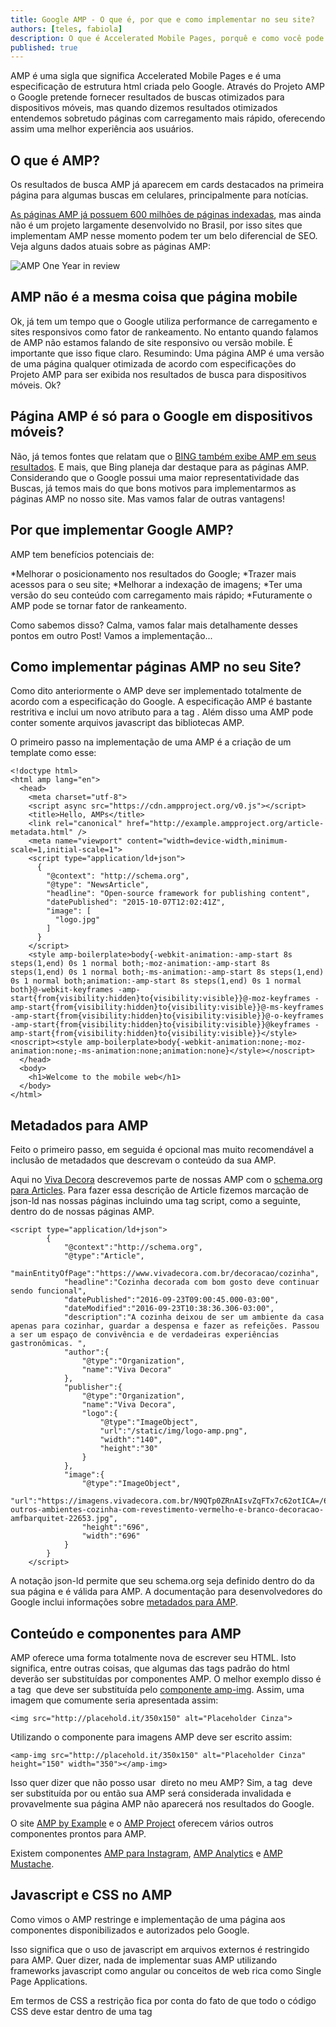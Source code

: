 ```yaml
---
title: Google AMP - O que é, por que e como implementar no seu site?
authors: [teles, fabiola]
description: O que é Accelerated Mobile Pages, porquê e como você pode implementá-lo no seu site ou portal.
published: true
---
```


AMP é uma sigla que significa Accelerated Mobile Pages e é uma especificação de estrutura html criada pelo Google. Através do Projeto AMP o Google pretende fornecer resultados de buscas otimizados para dispositivos móveis, mas quando dizemos resultados otimizados entendemos sobretudo páginas com carregamento mais rápido, oferecendo assim uma melhor experiência aos usuários.

<!--more-->

## O que é AMP?

Os resultados de busca AMP já aparecem em cards destacados na primeira página para algumas buscas em celulares, principalmente para notícias.

[As páginas AMP já possuem 600 milhões de páginas indexadas](https://amphtml.wordpress.com/2016/10/07/amp-a-year-in-review/amp/), mas ainda não é um projeto largamente desenvolvido no Brasil, por isso sites que implementam AMP nesse momento podem ter um belo diferencial de SEO. Veja alguns dados atuais sobre as páginas AMP:

![AMP One Year in review](https://amphtml.files.wordpress.com/2016/10/1-wholeinfographic.png?w=768)


## AMP não é a mesma coisa que página mobile

Ok, já tem um tempo que o Google utiliza performance de carregamento e sites responsivos como fator de rankeamento. No entanto quando falamos de AMP não estamos falando de site responsivo ou versão mobile. É importante que isso fique claro.
Resumindo: Uma página AMP é uma versão de uma página qualquer otimizada de acordo com especificações do Projeto AMP para ser exibida nos resultados de busca para dispositivos móveis. Ok?

## Página AMP é só para o Google em dispositivos móveis?

Não, já temos fontes que relatam que o [BING também exibe AMP em seus resultados](https://googlediscovery.com/2016/09/23/bing-planeja-destacar-sites-com-google-amp/). E mais, que Bing planeja dar destaque para as páginas AMP. Considerando que o Google possui uma maior representatividade das Buscas, já temos mais do que bons motivos para implementarmos as páginas AMP no nosso site. Mas vamos falar de outras vantagens! 

## Por que implementar Google AMP?

AMP tem benefícios potenciais de:

*Melhorar o posicionamento nos resultados do Google;
*Trazer mais acessos para o seu site;
*Melhorar a indexação de imagens; 
*Ter uma versão do seu conteúdo com carregamento mais rápido;
*Futuramente o AMP pode se tornar fator de rankeamento.

Como sabemos disso? Calma, vamos falar mais detalhamente desses pontos em outro Post! Vamos a implementação...

## Como implementar páginas AMP no seu Site?

Como dito anteriormente o AMP deve ser implementado totalmente de acordo com a especificação do Google. A especificação AMP é bastante restritiva e inclui um novo atributo para a tag <html>. Além disso uma AMP pode conter somente arquivos javascript das bibliotecas AMP.

O primeiro passo na implementação de uma AMP é a criação de um template como esse:

``` 
<!doctype html>
<html amp lang="en">
  <head>
    <meta charset="utf-8">
    <script async src="https://cdn.ampproject.org/v0.js"></script>
    <title>Hello, AMPs</title>
    <link rel="canonical" href="http://example.ampproject.org/article-metadata.html" />
    <meta name="viewport" content="width=device-width,minimum-scale=1,initial-scale=1">
    <script type="application/ld+json">
      {
        "@context": "http://schema.org",
        "@type": "NewsArticle",
        "headline": "Open-source framework for publishing content",
        "datePublished": "2015-10-07T12:02:41Z",
        "image": [
          "logo.jpg"
        ]
      }
    </script>
    <style amp-boilerplate>body{-webkit-animation:-amp-start 8s steps(1,end) 0s 1 normal both;-moz-animation:-amp-start 8s steps(1,end) 0s 1 normal both;-ms-animation:-amp-start 8s steps(1,end) 0s 1 normal both;animation:-amp-start 8s steps(1,end) 0s 1 normal both}@-webkit-keyframes -amp-start{from{visibility:hidden}to{visibility:visible}}@-moz-keyframes -amp-start{from{visibility:hidden}to{visibility:visible}}@-ms-keyframes -amp-start{from{visibility:hidden}to{visibility:visible}}@-o-keyframes -amp-start{from{visibility:hidden}to{visibility:visible}}@keyframes -amp-start{from{visibility:hidden}to{visibility:visible}}</style><noscript><style amp-boilerplate>body{-webkit-animation:none;-moz-animation:none;-ms-animation:none;animation:none}</style></noscript>
  </head>
  <body>
    <h1>Welcome to the mobile web</h1>
  </body>
</html>
``` 

## Metadados para AMP

Feito o primeiro passo, em seguida é opcional mas muito recomendável a inclusão de metadados que descrevam o conteúdo da sua AMP.

Aqui no [Viva Decora](https://www.vivadecora.com.br) descrevemos parte de nossas AMP com o [schema.org para Articles](https://schema.org/article). Para fazer essa descrição de Article fizemos marcação de json-ld nas nossas páginas incluindo uma tag script, como a seguinte, dentro do <head> de nossas páginas AMP.

```
<script type="application/ld+json">
        {
            "@context":"http://schema.org",
            "@type":"Article",
            "mainEntityOfPage":"https://www.vivadecora.com.br/decoracao/cozinha",
            "headline":"Cozinha decorada com bom gosto deve continuar sendo funcional",
            "datePublished":"2016-09-23T09:00:45.000-03:00",
            "dateModified":"2016-09-23T10:38:36.306-03:00",
            "description":"A cozinha deixou de ser um ambiente da casa apenas para cozinhar, guardar a despensa e fazer as refeições. Passou a ser um espaço de convivência e de verdadeiras experiências gastronômicas. ",
            "author":{
                "@type":"Organization",
                "name":"Viva Decora"
            },
            "publisher":{
                "@type":"Organization",
                "name":"Viva Decora",
                "logo":{
                    "@type":"ImageObject",
                    "url":"/static/img/logo-amp.png",
                    "width":"140",
                    "height":"30"
                }
            },
            "image":{
                "@type":"ImageObject",
                "url":"https://imagens.vivadecora.com.br/N9QTp0ZRnAIsvZqFTx7c62otICA=/696x696/vivadecora/22653-outros-ambientes-cozinha-com-revestimento-vermelho-e-branco-decoracao-amfbarquitet-22653.jpg",
                "height":"696",
                "width":"696"
            }
        }
    </script>

```

A notação json-ld permite que seu schema.org seja definido dentro do <head> da sua página e é válida para AMP.
A documentação para desenvolvedores do Google inclui informações sobre [metadados para AMP](https://developers.google.com/search/docs/data-types/articles).


## Conteúdo e componentes para AMP

AMP oferece uma forma totalmente nova de escrever seu HTML. Isto significa, entre outras coisas, que algumas das tags padrão do html deverão ser substituídas por componentes AMP.
O melhor exemplo disso é a tag <img> que deve ser substituída pelo [componente amp-img](https://www.ampproject.org/docs/get_started/create/include_image).
Assim, uma imagem que comumente seria apresentada assim:


``` 
<img src="http://placehold.it/350x150" alt="Placeholder Cinza">
``` 

Utilizando o componente para imagens AMP deve ser escrito assim:

```
<amp-img src="http://placehold.it/350x150" alt="Placeholder Cinza" height="150" width="350"></amp-img>
``` 

Isso quer dizer que não posso usar <img> direto no meu AMP? Sim, a tag <img> deve ser substituída por <amp-img> ou então sua AMP será considerada invalidada e provavelmente sua página AMP não aparecerá nos resultados do Google.

O site [AMP by Example](https://ampbyexample.com/) e o [AMP Project](https://www.ampproject.org/) oferecem vários outros componentes prontos para AMP. 

Existem componentes [AMP para Instagram](https://ampbyexample.com/components/amp-instagram/), [AMP Analytics](https://ampbyexample.com/components/amp-analytics/) e [AMP Mustache](https://www.ampproject.org/docs/reference/components/amp-mustache).


## Javascript e CSS no AMP

Como vimos o AMP restringe e implementação de uma página aos componentes disponibilizados e autorizados pelo Google. 

Isso significa que o uso de javascript em arquivos externos é restringido para AMP. Quer dizer, nada de implementar suas AMP utilizando frameworks javascript como angular ou conceitos de web rica como Single Page Applications.

Em termos de CSS a restrição fica por conta do fato de que todo o código CSS deve estar dentro de uma tag <style amp-custom> no <head> do seu documento AMP. Ainda assim você pode estilizar livremente os seus componentes implementados. O Google ainda oferece algumas facilidades para tornar sua [AMP responsiva](https://www.ampproject.org/docs/guides/responsive_amp).


## Fazendo sua AMP ser encontrada e indexada pelo Google

Ok. Sua AMP está pronta, usando os componentes necessários, CSS personalizado, metadados descritivos. Como fazer para o Google saber que você tem uma AMP?

É bastante simples. Cada página canônica, ou seja, cada página “versão web” do seu site que possui uma AMP relacionada deverá ter uma tag <link> indicando o endereço da AMP correspondente. 

Por sua vez, cada AMP deverá ter uma tag <link> indicando a página canônica a qual está relacionada. Explicarei que tags são essas.

Exemplo:

A página canônica [https://www.vivadecora.com.br/decoracao/cozinha](https://www.vivadecora.com.br/decoracao/cozinha) deve possuir uma tag:

``` 
<link rel="amphtml" href="https://www.vivadecora.com.br/amp/decoracao/cozinha">
``` 

Essa tag indica o endereço de sua versão AMP.

Por sua vez, a AMP https://www.vivadecora.com.br/amp/decoracao/cozinha deve ter uma tag <link rel="canonical" href="https://www.vivadecora.com.br/decoracao/cozinha"> indicando sua versão canônica.

Só isso já é o suficiente para que o Google indexe suas AMP. Mas o melhor é que você consegue acompanhar essa indexação diretamente nos [relatórios AMP do Search Console](https://www.google.com/webmasters/tools/accelerated-mobile-pages). Qualquer erro na implementação do AMP será apontado nesses relatórios, então é altamente recomendável que você faça um acompanhamento da ferramenta.

## Validando sua Página AMP

Antes de colocar suas AMP em produção é importante garantir que elas sejam consideradas válidas.


Para isso você pode utilizar pelo menos três abordagens:

1. Coloque esse trecho no final da sua url AMP #development=1, assim https://www.vivadecora.com.br/amp/decoracao/quarto deve ficar https://www.vivadecora.com.br/amp/decoracao/quarto#development=1; então olhe o console do seu navegador e procure por erros de AMP ou pela mensagem “AMP validation successful.” 
2. Utilize o [validador de AMP online](https://validator.ampproject.org/);
3. Instale o [plugin validador de AMP para Chrome](https://chrome.google.com/webstore/detail/amp-validator/nmoffdblmcmgeicmolmhobpoocbbmknc), além de validar AMP ele exibe um ícone azul quando uma página que você estiver acessando possuir a versão de página AMP. Obs: Cuidado com a validação somente através do Plugin! Recomendamos que essa validação seja feita em conjunto com alguma das anteriores.


## Para finalizar sobre Páginas AMP

Como comentamos a AMP é uma especificação Google com grande potencial de retorno para o seu site. Mas lembre-se que o AMP possui um conjunto de componentes predefinidos e não permite adição de javascript ou css externo.

Durante a implementação de AMP recomenda-se estruturar os metadados de sua página e relacionar via tag <link> suas páginas canônicas com as versões AMP.

Válido também mencionar que já existem implementações prontas de plugins [AMP para wordpress](https://br.wordpress.org/plugins/amp/) e [AMP para jekyll](https://github.com/juusaw/amp-jekyll), por exemplo.

Espera-se que a adesão das páginas AMP continue crescendo no Brasil e no Mundo, pois falaremos com mais detalhe em outro post o quanto as páginas AMP podem contribuir com o SEO do seu site. Por momento, esse tutorial pretende ser um bom ponto de partida para quem deseja ter páginas AMP aparecendo nas buscas de celulares dentro dos resultados do Google.

Dúvidas e comentários?

Abraços








